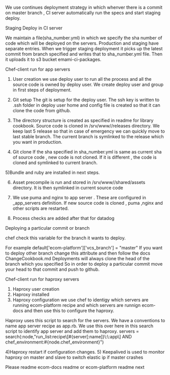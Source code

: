 We use continues deployment strategy in which whenver there is a commit
on master branch , CI server automatically run the specs and start
staging deploy.

Staging Deploy in CI server

We maintain a file(sha_number.yml) in which we specify the sha number of code which will
be deployed on the servers.
Production and staging have separate entries.
When we trigger staging deployment it picks up the latest commit from
branch specified and writes that to sha_number.yml file.
Then it uploads it to s3 bucket emami-ci-packages.


Chef-client run for app servers

1) User creation
we use deploy user to run all the process and all the source code is
owned by deploy user. We create deploy user and group in first steps of
deployment.

2) Git setup
The git is setup for the deploy user. The ssh key is written to .ssh
folder in deploy user home and config file is created so that it can
clone the code from github.

3) The directory structure is created as specified in readme for
library cookbook.
Source code is cloned in /srv/www/<app>/releases directory.
We keep last 5 release so that in case of emergency we can quickly move
to last stable branch.
The current branch is symlinked to the release which you want in
production.

4) Git clone
If the sha specified in sha_number.yml is same as current sha of source
code , new code is not cloned.
If it is different , the code is cloned and symlinked to current branch.

5)Bundle and ruby are installed in next steps.

6) Asset precompile is run and stored in /srv/www/<app>/shared/assets
directory. It is then symlinked in current source code

7) We use puma and nginx to app server . These are configured in
_app_servers definition. If new source code is cloned , puma ,nginx
and other scripts are restarted.

8) Process checks are added after that for datadog


Deploying a particular commit or branch


chef check this variable for the branch it wants to deploy.

For example
default['ecom-platform']['vcs_branch']        = "master"
If you want to deploy other branch change this attribute and then follow
the docs ChangeCookbook.md
Deployments will always clone the head of the branch which you specified
So in order to deploy a particular commit move your head to that commit
and push to github.


Chef-client run for haproxy servers

1) Haproxy user creation
2) Haproxy installed
3) Haproxy configuration
we use chef to identigy which servers are running ecom-platform recipe
and which servers are runnign ecom-docs and then use this to configure
the haproxy.

Haproxy uses this script to search for the servers.
We have a conventions to name app server recipe as app.rb. We use this
over here in this search script to identify app server and add them to
haproxy.
servers =  search(:node,"run_list:recipe\\[#{server[:name]}\\:\\:app\\] AND chef_environment:#{node.chef_environment}")

4)Haproxy restart if configuration changes.
5) Keepalived is used to monitor haproxy on master and slave to switch
elastic ip if master crashes


Please readme ecom-docs readme or ecom-platform readme next
